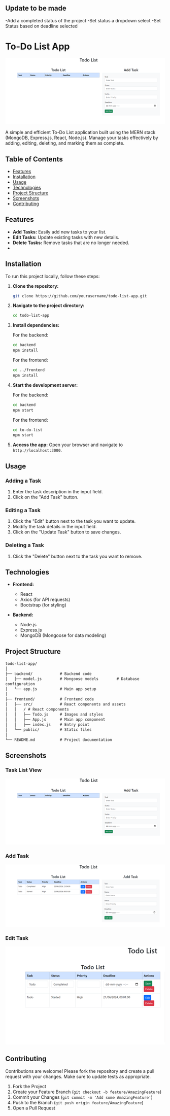 ## Update to be made
-Add a completed status of the project
-Set status a dropdown select
-Set Status based on deadline selected

# To-Do List App

![To-Do List Header](main.png)

A simple and efficient To-Do List application built using the MERN stack (MongoDB, Express.js, React, Node.js). Manage your tasks effectively by adding, editing, deleting, and marking them as complete.

## Table of Contents

- [Features](#features)
- [Installation](#installation)
- [Usage](#usage)
- [Technologies](#technologies)
- [Project Structure](#project-structure)
- [Screenshots](#screenshots)
- [Contributing](#contributing)

## Features

- **Add Tasks:** Easily add new tasks to your list.
- **Edit Tasks:** Update existing tasks with new details.
- **Delete Tasks:** Remove tasks that are no longer needed.
- 
## Installation

To run this project locally, follow these steps:

1. **Clone the repository:**
   ```bash
   git clone https://github.com/yourusername/todo-list-app.git
   ```

2. **Navigate to the project directory:**
   ```bash
   cd todo-list-app
   ```

3. **Install dependencies:**

   For the backend:
   ```bash
   cd backend
   npm install
   ```

   For the frontend:
   ```bash
   cd ../frontend
   npm install
   ```

4. **Start the development server:**

   For the backend:
   ```bash
   cd backend
   npm start
   ```

   For the frontend:
   ```bash
   cd to-do-list
   npm start
   ```

5. **Access the app:** Open your browser and navigate to `http://localhost:3000`.

## Usage

### Adding a Task

1. Enter the task description in the input field.
2. Click on the "Add Task" button.

### Editing a Task

1. Click the "Edit" button next to the task you want to update.
2. Modify the task details in the input field.
3. Click on the "Update Task" button to save changes.

### Deleting a Task

1. Click the "Delete" button next to the task you want to remove.


## Technologies

- **Frontend:**
  - React
  - Axios (for API requests)
  - Bootstrap (for styling)

- **Backend:**
  - Node.js
  - Express.js
  - MongoDB (Mongoose for data modeling)

## Project Structure

```
todo-list-app/
│
├── backend/            # Backend code
│   ├── model.js        # Mongoose models        # Database configuration
│   └── app.js          # Main app setup
│
├── frontend/           # Frontend code
│   ├── src/            # React components and assets
│   │   / # React components
│   │   ├── Todo.js     # Images and styles
│   │   ├── App.js      # Main app component
│   │   ├── index.js    # Entry point
│   └── public/         # Static files
│
└── README.md           # Project documentation
```

## Screenshots

### Task List View

![Task List](main.png)

### Add Task

![Add Task](addtask.png)

### Edit Task

![Edit Task](edittask.png)

## Contributing

Contributions are welcome! Please fork the repository and create a pull request with your changes. Make sure to update tests as appropriate.

1. Fork the Project
2. Create your Feature Branch (`git checkout -b feature/AmazingFeature`)
3. Commit your Changes (`git commit -m 'Add some AmazingFeature'`)
4. Push to the Branch (`git push origin feature/AmazingFeature`)
5. Open a Pull Request


 
